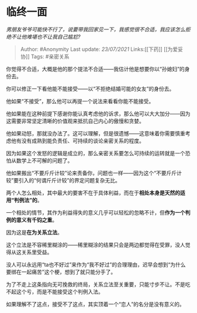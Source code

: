 # 临终一面
*男朋友爷爷可能快不行了，说要带我回家见一下，我感觉很不合适，我应该怎么拒绝不让他难堪也不让我自己尴尬?*

> Author: #Anonymity
> Last update: *23/07/2021*
> Links:[[下药]] [[为爱妥协]]
> Tags:   #亲密关系

你觉得不合适，大概是他的那个提法不合适——我估计他是想要你以“孙媳妇”的身份去。

你可以修正一下看他能不能接受——以“不拒绝结婚可能的女友”的身份去。

他如果“不接受”，那么他可以再提一个说法来看看你能不能接受。

他如果能在这种前提下感谢你能认真考虑他的诉求，那么他可以大大加分——因为这需要非常坚定清晰的价值观来抵抗自己内心的傲慢和贪婪。

他如果动怒，那就没办法了。这可以理解，但是很遗憾——这意味着你需要慎重考虑他有没有成熟到能负责任、可持续的谈论亲密关系的程度。

因为如果这个发怒的逻辑是成立的，那么亲密关系要怎么可持续的运转就是一个恐怕从数学上不可解的问题了。

他如果搬出“不要斤斤计较”论来责备你，问题也一样——因为这个“不要斤斤计较”要引入的“何谓斤斤计较”的界定问题复杂无比。

两个人怎么相处，其中最大的要害不在于具体利益，而在于**相处本身是天然的适用“判例法”的**。

一个相处的情节，其作为利益得失的意义几乎可以轻松的忽略不计，但**作为一个判例的意义有千钧之重**。

因为这是**在为关系立法**。

这个立法是不容稀里糊涂的——稀里糊涂的结果只会是两边都觉得在受罪，没人觉得从这关系里受益。

没人可以永远用“ta也不好过”来作为“我不好过”的合理理由，迟早会想到“为什么要绑在一起痛苦”这个梗，想到了就只能分手了。

为了不走上这条指向无可挽救的终局，关系立法至关重要，只能寸步不让。不是吃不起这个亏，而是不能接受这个判例入法。

如果理解不了这点，接受不了这点，其实顶着一个“恋人”的名分是没有意义的。
